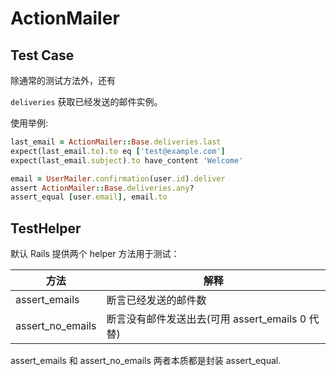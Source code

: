 # ActionMailer

## Test Case

除通常的测试方法外，还有

`deliveries` 获取已经发送的邮件实例。

使用举例:

```ruby
last_email = ActionMailer::Base.deliveries.last
expect(last_email.to).to eq ['test@example.com']
expect(last_email.subject).to have_content 'Welcome'

email = UserMailer.confirmation(user.id).deliver
assert ActionMailer::Base.deliveries.any?
assert_equal [user.email], email.to
```

## TestHelper

默认 Rails 提供两个 helper 方法用于测试：

|方法|解释|
|--|--|
|assert_emails | 断言已经发送的邮件数|
|assert_no_emails | 断言没有邮件发送出去(可用 assert_emails 0 代替)|

assert_emails 和 assert_no_emails 两者本质都是封装 assert_equal.
